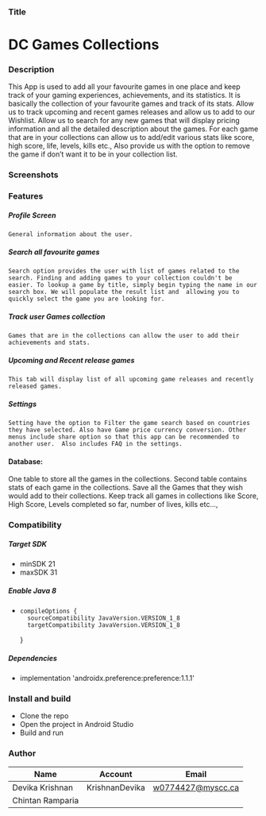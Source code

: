 
### Title

# **DC Games Collections**

### Description

This App is used to add all your favourite games in one place and keep track of your gaming experiences, achievements, and its statistics.
It is basically the collection of your favourite games and track of  its stats. Allow us to track upcoming and recent games releases and
allow us to add to our Wishlist.  Allow us to search for any new games that will display pricing information and
all the detailed description about the games. For each game that are in your collections can allow us to
add/edit various stats like score, high score, life, levels, kills etc.,
Also provide us with the option to remove the game if don’t want it to be in your collection list.
### Screenshots

<!--
![navigation](https://github.com/KrishnanDevika/MyDietBalanceApplication/blob/ReadMe/screenshots/module.PNG)
 -->


### Features

##### Profile Screen
	General information about the user.
##### Search all favourite games
	Search option provides the user with list of games related to the search. Finding and adding games to your collection couldn't be easier. To lookup a game by title, simply begin typing the name in our search box. We will populate the result list and  allowing you to quickly select the game you are looking for.
##### Track user Games collection
	Games that are in the collections can allow the user to add their achievements and stats.
##### Upcoming and Recent release games
	This tab will display list of all upcoming game releases and recently released games.
##### Settings
	Setting have the option to Filter the game search based on countries they have selected. Also have Game price currency conversion. Other menus include share option so that this app can be recommended to another user.  Also includes FAQ in the settings.

#### Database:
One table to store all the games in the collections. Second table contains stats of each game in the collections.
Save all the Games that they wish would add to their collections. Keep track all games in collections
like Score, High Score, Levels completed so far, number of lives, kills etc...,




### Compatibility

##### Target SDK
* minSDK 21
* maxSDK 31

##### Enable Java 8
*     compileOptions {
        sourceCompatibility JavaVersion.VERSION_1_8
        targetCompatibility JavaVersion.VERSION_1_8
    }
##### Dependencies
*   implementation 'androidx.preference:preference:1.1.1'


### Install and build

* Clone the repo
* Open the project in Android Studio
* Build and run


### Author

| 		Name      |     Account    |      Email         |
| ---------------- | ------------- | ------------------ |
| Devika Krishnan | KrishnanDevika |  w0774427@myscc.ca |
| Chintan Ramparia |





